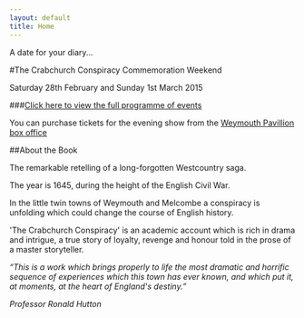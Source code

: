 ```yaml
---
layout: default
title: Home       
---
```


A date for your diary...

#The Crabchurch Conspiracy Commemoration Weekend

Saturday 28th February and Sunday 1st March 2015

###[Click here to view the full programme of events](http://issuu.com/dolmenbitesize/docs/crabchurch2015programme/1)

You can purchase tickets for the evening show from the [Weymouth Pavillion box office](http://www.weymouthpavilion.com/index.html)


##About the Book

The remarkable retelling of a long-forgotten Westcountry saga.

The year is 1645, during the height of the English Civil War.

In the little twin towns of Weymouth and Melcombe a conspiracy is unfolding which could change the course of English history.

'The Crabchurch Conspiracy' is an academic account which is rich in drama and intrigue, a true story of loyalty, revenge and honour told in the prose of a master storyteller.
 
_“This is a work which brings properly to life the most dramatic and horrific sequence of experiences which this town has ever known, and which put it, at  moments, at the heart of England's destiny.”_

_Professor Ronald Hutton_



